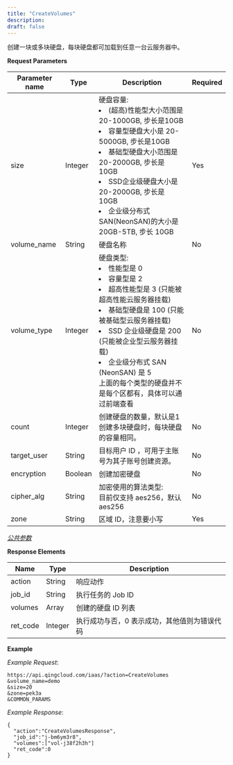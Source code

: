 ```yaml
---
title: "CreateVolumes"
description: 
draft: false
---
```




创建一块或多块硬盘，每块硬盘都可加载到任意一台云服务器中。

**Request Parameters**

| Parameter name | Type | Description | Required |
| --- | --- | --- | --- |
| size | Integer | 硬盘容量: <br/><li>(超高)性能型大小范围是 20-1000GB, 步长是10GB </li><li>容量型硬盘大小是 20-5000GB, 步长是10GB</li><li>基础型硬盘大小范围是 20-2000GB, 步长是 10GB </li><li> SSD企业级硬盘大小是 20-2000GB, 步长是 10GB </li><li>企业级分布式 SAN(NeonSAN)的大小是20GB-5TB, 步长 10GB</li> | Yes |
| volume_name | String | 硬盘名称 | No |
| volume_type | Integer | 硬盘类型:<br/><li>性能型是 0 </li><li>容量型是 2 </li><li>超高性能型是 3 (只能被超高性能云服务器挂载)</li><li> 基础型硬盘是 100 (只能被基础型云服务器挂载)</li><li>SSD 企业级硬盘是 200 (只能被企业型云服务器挂载)</li><li>企业级分布式 SAN (NeonSAN) 是 5</li>上面的每个类型的硬盘并不是每个区都有，具体可以通过前端查看 | No |
| count | Integer | 创建硬盘的数量，默认是1<br/>创建多块硬盘时，每块硬盘的容量相同。 | No |
| target_user | String | 目标用户 ID ，可用于主账号为其子账号创建资源。 | No |
| encryption | Boolean | 创建加密硬盘 | No |
| cipher_alg | String | 加密使用的算法类型:<br/>目前仅支持 aes256，默认 aes256 | No |
| zone | String | 区域 ID，注意要小写 | Yes |

[_公共参数_](../../../parameters/)

**Response Elements**

| Name | Type | Description |
| --- | --- | --- |
| action | String | 响应动作 |
| job_id | String | 执行任务的 Job ID |
| volumes | Array | 创建的硬盘 ID 列表 |
| ret_code | Integer | 执行成功与否，0 表示成功，其他值则为错误代码 |

**Example**

_Example Request_:

```
https://api.qingcloud.com/iaas/?action=CreateVolumes
&volume_name=demo
&size=20
&zone=pek3a
&COMMON_PARAMS
```

_Example Response_:

```
{
  "action":"CreateVolumesResponse",
  "job_id":"j-bm6ym3r8",
  "volumes":["vol-j38f2h3h"]
  "ret_code":0
}
```
